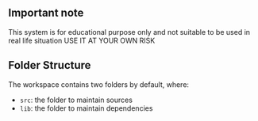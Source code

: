 ## Important note

This system is for educational purpose only and not suitable to be used in real life situation
USE IT AT YOUR OWN RISK

## Folder Structure

The workspace contains two folders by default, where:

- `src`: the folder to maintain sources
- `lib`: the folder to maintain dependencies
